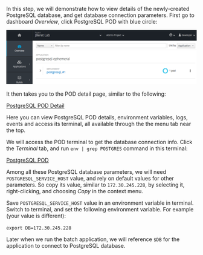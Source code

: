 In this step, we will demonstrate how to view details of the newly-created PostgreSQL
database, and get database connection parameters. First go to dashboard _Overview_,
click PostgreSQL POD with blue circle:

![PostgreSQL POD](../../assets/intro-openshift/java-batch-processing/04-postgresql-overview-pod.png)

It then takes you to the POD detail page, similar to the following:

[PostgreSQL POD Detail](../../assets/intro-openshift/java-batch-processing/04-postgresql-pod.png)

Here you can view PostgreSQL POD details, environment variables, logs, events and access its terminal,
all available through the the menu tab near the top.

We will access the POD terminal to get the database connection info. Click the _Terminal_ tab, and
run ``env | grep POSTGRES`` command in this terminal:

[PostgreSQL POD](../../assets/intro-openshift/java-batch-processing/04-postgresql-terminal.png)

Among all these PostgreSQL database parameters, we will need ``POSTGRESQL_SERVICE_HOST`` value, 
and rely on default values for other parameters. So copy its value, similar to ``172.30.245.228``,
by selecting it, right-clicking, and choosing _Copy_ in the context menu.

Save ``POSTGRESQL_SERVICE_HOST`` value in an environment variable in terminal. Switch to terminal,
and set the following environment variable. For example (your value is different):

``export DB=172.30.245.228``

Later when we run the batch application, we will reference ``$DB`` for the application
to connect to PostgreSQL database.